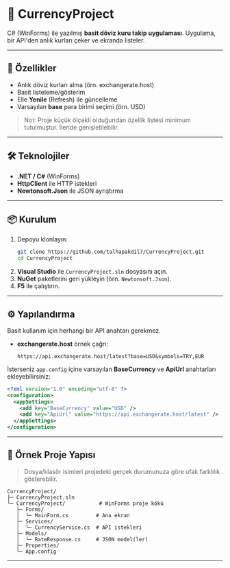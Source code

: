 
# 💱 CurrencyProject

C# (WinForms) ile yazılmış **basit döviz kuru takip uygulaması**. Uygulama, bir API'den anlık kurları çeker ve ekranda listeler.

---

## 🚀 Özellikler
- Anlık döviz kurları alma (örn. exchangerate.host)
- Basit listeleme/gösterim
- Elle **Yenile** (Refresh) ile güncelleme
- Varsayılan **base** para birimi seçimi (örn. USD)

> Not: Proje küçük ölçekli olduğundan özellik listesi minimum tutulmuştur. İleride genişletilebilir.

---

## 🛠️ Teknolojiler
- **.NET / C#** (WinForms)
- **HttpClient** ile HTTP istekleri
- **Newtonsoft.Json** ile JSON ayrıştırma

---

## 📦 Kurulum
1. Depoyu klonlayın:
   ```bash
   git clone https://github.com/talhapakdil7/CurrencyProject.git
   cd CurrencyProject


2. **Visual Studio** ile `CurrencyProject.sln` dosyasını açın.
3. **NuGet** paketlerini geri yükleyin (örn. `Newtonsoft.Json`).
4. **F5** ile çalıştırın.

---

## ⚙️ Yapılandırma

Basit kullanım için herhangi bir API anahtarı gerekmez.

* **exchangerate.host** örnek çağrı:

  ```text
  https://api.exchangerate.host/latest?base=USD&symbols=TRY,EUR
  ```

İsterseniz `app.config` içine varsayılan **BaseCurrency** ve **ApiUrl** anahtarları ekleyebilirsiniz:

```xml
<?xml version="1.0" encoding="utf-8" ?>
<configuration>
  <appSettings>
    <add key="BaseCurrency" value="USD" />
    <add key="ApiUrl" value="https://api.exchangerate.host/latest" />
  </appSettings>
</configuration>
```

---

## 🧭 Örnek Proje Yapısı

> Dosya/klasör isimleri projedeki gerçek durumunuza göre ufak farklılık gösterebilir.

```
CurrencyProject/
├─ CurrencyProject.sln
└─ CurrencyProject/           # WinForms proje kökü
   ├─ Forms/
   │  └─ MainForm.cs         # Ana ekran
   ├─ Services/
   │  └─ CurrencyService.cs  # API istekleri
   ├─ Models/
   │  └─ RateResponse.cs     # JSON model(ler)
   ├─ Properties/
   └─ App.config
```

---






